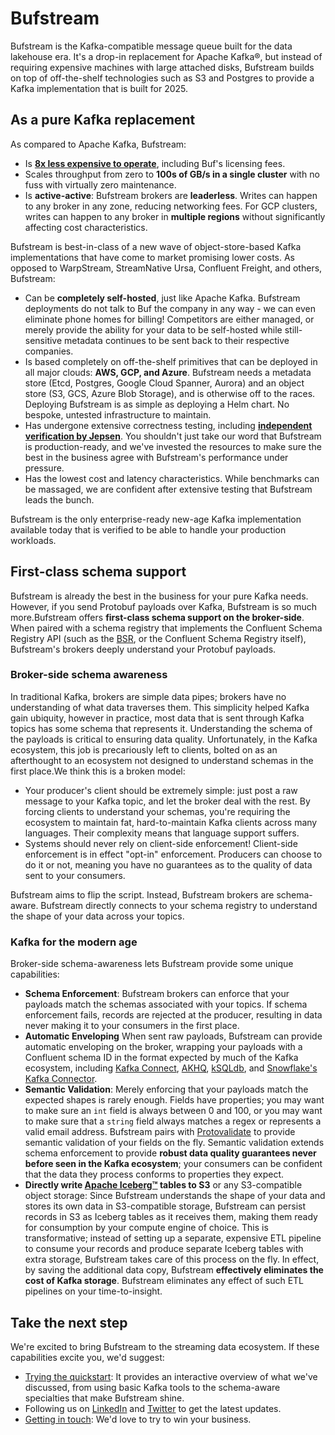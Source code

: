 # Bufstream

Bufstream is the Kafka-compatible message queue built for the data lakehouse era. It's a drop-in replacement for Apache Kafka®, but instead of requiring expensive machines with large attached disks, Bufstream builds on top of off-the-shelf technologies such as S3 and Postgres to provide a Kafka implementation that is built for 2025.

## As a pure Kafka replacement

As compared to Apache Kafka, Bufstream:

- Is **[8x less expensive to operate](cost/)**, including Buf's licensing fees.
- Scales throughput from zero to **100s of GB/s in a single cluster** with no fuss with virtually zero maintenance.
- Is **active-active**: Bufstream brokers are **leaderless**. Writes can happen to any broker in any zone, reducing networking fees. For GCP clusters, writes can happen to any broker in **multiple regions** without significantly affecting cost characteristics.

Bufstream is best-in-class of a new wave of object-store-based Kafka implementations that have come to market promising lower costs. As opposed to WarpStream, StreamNative Ursa, Confluent Freight, and others, Bufstream:

- Can be **completely self-hosted**, just like Apache Kafka. Bufstream deployments do not talk to Buf the company in any way - we can even eliminate phone homes for billing! Competitors are either managed, or merely provide the ability for your data to be self-hosted while still-sensitive metadata continues to be sent back to their respective companies.
- Is based completely on off-the-shelf primitives that can be deployed in all major clouds: **AWS, GCP, and Azure**. Bufstream needs a metadata store (Etcd, Postgres, Google Cloud Spanner, Aurora) and an object store (S3, GCS, Azure Blob Storage), and is otherwise off to the races. Deploying Bufstream is as simple as deploying a Helm chart. No bespoke, untested infrastructure to maintain.
- Has undergone extensive correctness testing, including **[independent verification by Jepsen](https://jepsen.io/analyses/bufstream-0.1.0)**. You shouldn't just take our word that Bufstream is production-ready, and we've invested the resources to make sure the best in the business agree with Bufstream's performance under pressure.
- Has the lowest cost and latency characteristics. While benchmarks can be massaged, we are confident after extensive testing that Bufstream leads the bunch.

Bufstream is the only enterprise-ready new-age Kafka implementation available today that is verified to be able to handle your production workloads.

## First-class schema support

Bufstream is already the best in the business for your pure Kafka needs. However, if you send Protobuf payloads over Kafka, Bufstream is so much more.Bufstream offers **first-class schema support on the broker-side**. When paired with a schema registry that implements the Confluent Schema Registry API (such as the [BSR](../bsr/), or the Confluent Schema Registry itself), Bufstream's brokers deeply understand your Protobuf payloads.

### Broker-side schema awareness

In traditional Kafka, brokers are simple data pipes; brokers have no understanding of what data traverses them. This simplicity helped Kafka gain ubiquity, however in practice, most data that is sent through Kafka topics has some schema that represents it. Understanding the schema of the payloads is critical to ensuring data quality. Unfortunately, in the Kafka ecosystem, this job is precariously left to clients, bolted on as an afterthought to an ecosystem not designed to understand schemas in the first place.We think this is a broken model:

- Your producer's client should be extremely simple: just post a raw message to your Kafka topic, and let the broker deal with the rest. By forcing clients to understand your schemas, you're requiring the ecosystem to maintain fat, hard-to-maintain Kafka clients across many languages. Their complexity means that language support suffers.
- Systems should never rely on client-side enforcement! Client-side enforcement is in effect "opt-in" enforcement. Producers can choose to do it or not, meaning you have no guarantees as to the quality of data sent to your consumers.

Bufstream aims to flip the script. Instead, Bufstream brokers are schema-aware. Bufstream directly connects to your schema registry to understand the shape of your data across your topics.

### Kafka for the modern age

Broker-side schema-awareness lets Bufstream provide some unique capabilities:

- **Schema Enforcement**: Bufstream brokers can enforce that your payloads match the schemas associated with your topics. If schema enforcement fails, records are rejected at the producer, resulting in data never making it to your consumers in the first place.
- **Automatic Enveloping** When sent raw payloads, Bufstream can provide automatic enveloping on the broker, wrapping your payloads with a Confluent schema ID in the format expected by much of the Kafka ecosystem, including [Kafka Connect](https://docs.confluent.io/platform/current/connect/index.html), [AKHQ](https://akhq.io/), [kSQLdb](https://ksqldb.io/), and [Snowflake's Kafka Connector](https://docs.confluent.io/cloud/current/connectors/cc-snowflake-sink/cc-snowflake-sink.html#schema-config).
- **Semantic Validation**: Merely enforcing that your payloads match the expected shapes is rarely enough. Fields have properties; you may want to make sure an `int` field is always between 0 and 100, or you may want to make sure that a `string` field always matches a regex or represents a valid email address. Bufstream pairs with [Protovalidate](https://github.com/bufbuild/protovalidate) to provide semantic validation of your fields on the fly. Semantic validation extends schema enforcement to provide **robust data quality guarantees never before seen in the Kafka ecosystem**; your consumers can be confident that the data they process conforms to properties they expect.
- **Directly write [Apache Iceberg™](https://iceberg.apache.org/) tables to S3** or any S3-compatible object storage: Since Bufstream understands the shape of your data and stores its own data in S3-compatible storage, Bufstream can persist records in S3 as Iceberg tables as it receives them, making them ready for consumption by your compute engine of choice. This is transformative; instead of setting up a separate, expensive ETL pipeline to consume your records and produce separate Iceberg tables with extra storage, Bufstream takes care of this process on the fly. In effect, by saving the additional data copy, Bufstream **effectively eliminates the cost of Kafka storage**. Bufstream eliminates any effect of such ETL pipelines on your time-to-insight.

## Take the next step

We're excited to bring Bufstream to the streaming data ecosystem. If these capabilities excite you, we'd suggest:

- [Trying the quickstart](quickstart/): It provides an interactive overview of what we've discussed, from using basic Kafka tools to the schema-aware specialties that make Bufstream shine.
- Following us on [LinkedIn](https://linkedin.com/company/bufbuild) and [Twitter](https://twitter.com/bufbuild) to get the latest updates.
- [Getting in touch](../contact/): We'd love to try to win your business.
